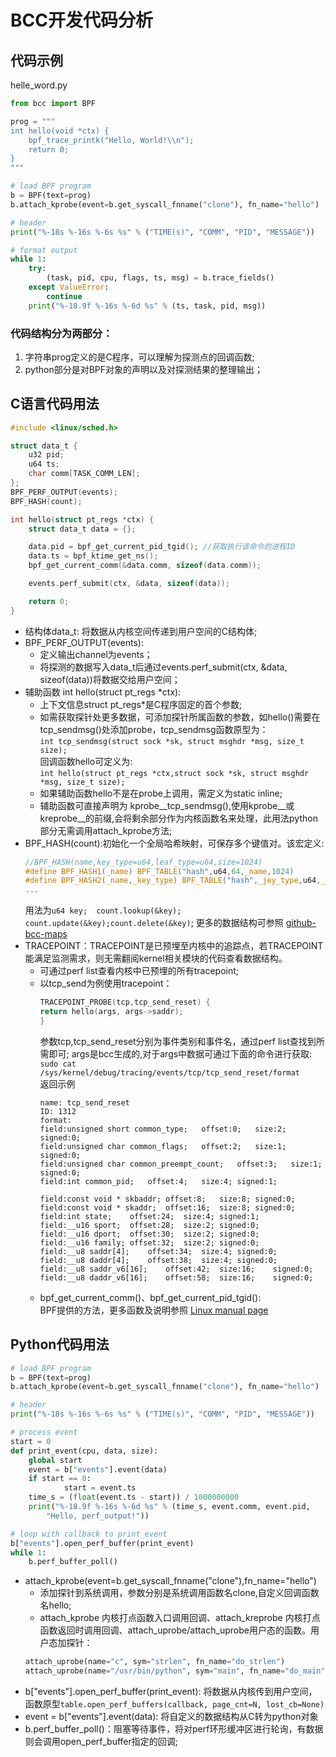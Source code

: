 # BCC开发代码分析
## 代码示例
helle_word.py
```python
from bcc import BPF

prog = """
int hello(void *ctx) {
    bpf_trace_printk("Hello, World!\\n");
    return 0;
}
"""

# load BPF program
b = BPF(text=prog)
b.attach_kprobe(event=b.get_syscall_fnname("clone"), fn_name="hello")

# header
print("%-18s %-16s %-6s %s" % ("TIME(s)", "COMM", "PID", "MESSAGE"))

# format output
while 1:
    try:
        (task, pid, cpu, flags, ts, msg) = b.trace_fields()
    except ValueError:
        continue
    print("%-18.9f %-16s %-6d %s" % (ts, task, pid, msg))
```
### 代码结构分为两部分：
1. 字符串prog定义的是C程序，可以理解为探测点的回调函数;
2. python部分是对BPF对象的声明以及对探测结果的整理输出；
## C语言代码用法
```c
#include <linux/sched.h>

struct data_t {
    u32 pid;
    u64 ts;
    char comm[TASK_COMM_LEN];
};
BPF_PERF_OUTPUT(events);
BPF_HASH(count);

int hello(struct pt_regs *ctx) {
    struct data_t data = {};

    data.pid = bpf_get_current_pid_tgid(); //获取执行该命令的进程ID
    data.ts = bpf_ktime_get_ns();
    bpf_get_current_comm(&data.comm, sizeof(data.comm));

    events.perf_submit(ctx, &data, sizeof(data));

    return 0;
}
```
+ 结构体data_t:  将数据从内核空间传递到用户空间的C结构体;
+ BPF_PERF_OUTPUT(events): 
    + 定义输出channel为events；
    + 将探测的数据写入data_t后通过events.perf_submit(ctx, &data, sizeof(data))将数据交给用户空间；
+ 辅助函数 int hello(struct pt_regs *ctx): 
  + 上下文信息struct pt_regs*是C程序固定的首个参数;
  + 如需获取探针处更多数据，可添加探针所属函数的参数，如hello()需要在tcp_sendmsg()处添加probe，tcp_sendmsg函数原型为：  
    `int tcp_sendmsg(struct sock *sk, struct msghdr *msg, size_t size);`  
    回调函数hello可定义为:  
    `int hello(struct pt_regs *ctx,struct sock *sk, struct msghdr *msg, size_t size);`
  + 如果辅助函数hello不是在probe上调用，需定义为static inline;
  + 辅助函数可直接声明为 kprobe__tcp_sendmsg(),使用kprobe__或kreprobe__的前缀,会将剩余部分作为内核函数名来处理，此用法python部分无需调用attach_kprobe方法;
+ BPF_HASH(count):初始化一个全局哈希映射，可保存多个键值对。该宏定义:
  ```c
  //BPF_HASH(name,key_type=u64,leaf_type=u64,size=1024)
  #define BPF_HASH1(_name) BPF_TABLE("hash",u64,64,_name,1024)
  #define BPF_HASH2(_name,_key_type) BPF_TABLE("hash",_jey_type,u64,_name,1024)
  ...
  ``` 
  用法为`u64 key;  count.lookup(&key); count.update(&key);count.delete(&key)`;
  更多的数据结构可参照 [github-bcc-maps](https://github.com/iovisor/bcc/blob/master/docs/reference_guide.md#maps)
+ TRACEPOINT：TRACEPOINT是已预埋至内核中的追踪点，若TRACEPOINT能满足监测需求，则无需翻阅kernel相关模块的代码查看数据结构。
  + 可通过perf list查看内核中已预埋的所有tracepoint;
  + 以tcp_send为例使用tracepoint：
    ```c
    TRACEPOINT_PROBE(tcp,tcp_send_reset) {
    return hello(args, args->saddr);
    }
    ```
    参数tcp,tcp_send_reset分别为事件类别和事件名，通过perf list查找到所需即可;
    args是bcc生成的,对于args中数据可通过下面的命令进行获取:  
    `sudo cat /sys/kernel/debug/tracing/events/tcp/tcp_send_reset/format`  
    返回示例
    ```
    name: tcp_send_reset
    ID: 1312
    format:
	field:unsigned short common_type;	offset:0;	size:2;	signed:0;
	field:unsigned char common_flags;	offset:2;	size:1;	signed:0;
	field:unsigned char common_preempt_count;	offset:3;	size:1;	signed:0;
	field:int common_pid;	offset:4;	size:4;	signed:1;

	field:const void * skbaddr;	offset:8;	size:8;	signed:0;
	field:const void * skaddr;	offset:16;	size:8;	signed:0;
	field:int state;	offset:24;	size:4;	signed:1;
	field:__u16 sport;	offset:28;	size:2;	signed:0;
	field:__u16 dport;	offset:30;	size:2;	signed:0;
	field:__u16 family;	offset:32;	size:2;	signed:0;
	field:__u8 saddr[4];	offset:34;	size:4;	signed:0;
	field:__u8 daddr[4];	offset:38;	size:4;	signed:0;
	field:__u8 saddr_v6[16];	offset:42;	size:16;	signed:0;
	field:__u8 daddr_v6[16];	offset:58;	size:16;	signed:0;

    ```
  + bpf_get_current_comm()、bpf_get_current_pid_tgid():  
    BPF提供的方法，更多函数及说明参照 [Linux manual page](https://man7.org/linux/man-pages/man7/bpf-helpers.7.html)
## Python代码用法
```python
# load BPF program
b = BPF(text=prog)
b.attach_kprobe(event=b.get_syscall_fnname("clone"), fn_name="hello")

# header
print("%-18s %-16s %-6s %s" % ("TIME(s)", "COMM", "PID", "MESSAGE"))

# process event
start = 0
def print_event(cpu, data, size):
    global start
    event = b["events"].event(data)
    if start == 0:
            start = event.ts
    time_s = (float(event.ts - start)) / 1000000000
    print("%-18.9f %-16s %-6d %s" % (time_s, event.comm, event.pid,
        "Hello, perf_output!"))

# loop with callback to print_event
b["events"].open_perf_buffer(print_event)
while 1:
    b.perf_buffer_poll()
```
+ attach_kprobe(event=b.get_syscall_fnname("clone"),fn_name="hello")
  + 添加探针到系统调用，参数分别是系统调用函数名clone,自定义回调函数名hello;
  +  attach_kprobe 内核打点函数入口调用回调、attach_kreprobe 内核打点函数返回时调用回调、attach_uprobe/attach_uprobe用户态的函数。用户态加探针：  
  ```python
  attach_uprobe(name="c", sym="strlen", fn_name="do_strlen")
  attach_uprobe(name="/usr/bin/python", sym="main", fn_name="do_main")
  ```
+ b["events"].open_perf_buffer(print_event): 将数据从内核传到用户空间，函数原型`table.open_perf_buffers(callback, page_cnt=N, lost_cb=None)`
+ event = b["events"].event(data): 将自定义的数据结构从C转为python对象
+ b.perf_buffer_poll()：阻塞等待事件，将对perf环形缓冲区进行轮询，有数据则会调用open_perf_buffer指定的回调;


   
  
